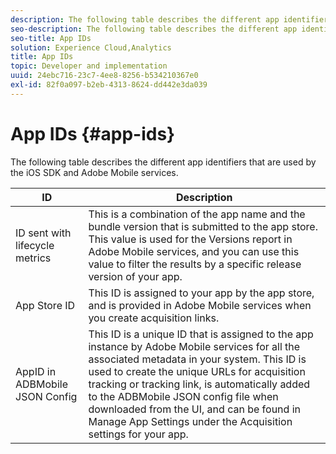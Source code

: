```yaml
---
description: The following table describes the different app identifiers that are used by the iOS SDK and Adobe Mobile services.
seo-description: The following table describes the different app identifiers that are used by the iOS SDK and Adobe Mobile services.
seo-title: App IDs
solution: Experience Cloud,Analytics
title: App IDs
topic: Developer and implementation
uuid: 24ebc716-23c7-4ee8-8256-b534210367e0
exl-id: 82f0a097-b2eb-4313-8624-dd442e3da039
---
```

# App IDs {#app-ids}

The following table describes the different app identifiers that are used by the iOS SDK and Adobe Mobile services.

| ID | Description |
|--- |--- |
|ID sent with lifecycle metrics|This is a combination of the app name and the bundle version that is submitted to the app store.  This value is used for the  Versions report in Adobe Mobile services, and you can use this value to filter the results by a specific release version of your app.|
|App Store ID|This ID is assigned to your app by the app store, and is provided in Adobe Mobile services when you create acquisition links.|
|AppID in ADBMobile JSON Config|This ID is a unique ID that is assigned to the app instance by Adobe Mobile services for all the associated metadata in your system.  This ID is used to create the unique URLs for acquisition tracking or tracking link, is automatically added to the ADBMobile JSON config file when downloaded from the UI, and can be found in  Manage App Settings under the  Acquisition settings for your app.|
